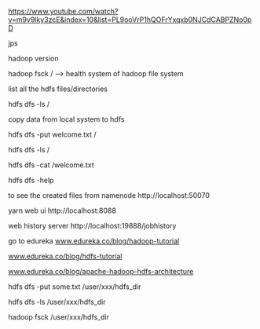 https://www.youtube.com/watch?v=m9v9lky3zcE&index=10&list=PL9ooVrP1hQOFrYxqxb0NJCdCABPZNo0pD

jps

hadoop version

hadoop fsck /      --> health system of hadoop file system

list all the hdfs files/directories

hdfs dfs -ls /

copy data from local system to hdfs

hdfs dfs -put welcome.txt /

hdfs dfs -ls /

hdfs dfs -cat /welcome.txt

hdfs dfs -help

to see the created files  from namenode
http://localhost:50070

yarn web ui   http://localhost:8088

web history server   http://localhost:19888/jobhistory

go to edureka   www.edureka.co/blog/hadoop-tutorial


www.edureka.co/blog/hdfs-tutorial


www.edureka.co/blog/apache-hadoop-hdfs-architecture


hdfs dfs -put some.txt /user/xxx/hdfs_dir

hdfs dfs -ls /user/xxx/hdfs_dir

hadoop fsck /user/xxx/hdfs_dir
